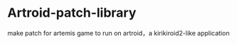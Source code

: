 # Artroid-patch-library
make patch for artemis game to run on artroid，a kirikiroid2-like application
